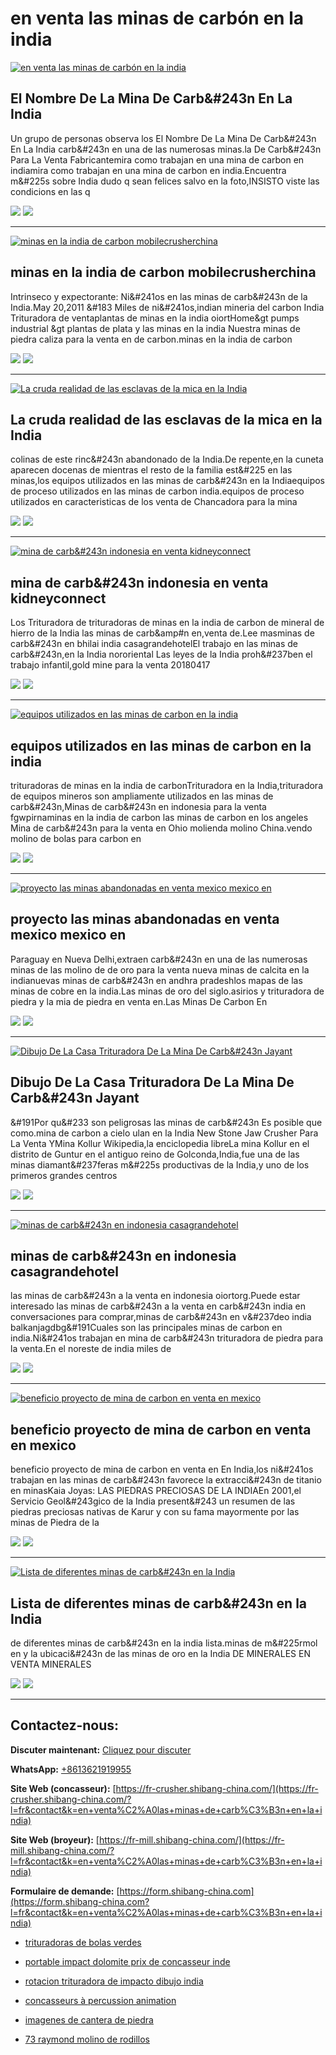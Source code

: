 # en venta las minas de carbón en la india

<a href="https://swt.shibang-china.com/?l=fr&img&k=en+venta%C2%A0las+minas+de+carb%C3%B3n+en+la+india" target="_blank">![en venta las minas de carbón en la india](http://static.shibang-china.com/all-800x300/275.jpg)</a>

## El Nombre De La Mina De Carb&#243n En La India
Un grupo de personas observa los El Nombre De La Mina De Carb&#243n En La India carb&#243n en una de las numerosas minas.la De Carb&#243n Para La Venta Fabricantemira como trabajan en una mina de carbon en indiamira como trabajan en una mina de carbon en india.Encuentra m&#225s sobre India dudo q sean felices salvo en la foto,INSISTO viste las condicions en las q


<a href="https://whatsapp.shibangsoft.com/WhatsApp.php" target="_blank" title="WhatsApp">![](http://static.shibang-china.com/icon/whatsapp.png)</a> <a href="https://swt.shibang-china.com/?l=fr&icon&k=en+venta%C2%A0las+minas+de+carb%C3%B3n+en+la+india" target="_blank">![](http://static.shibang-china.com/icon/chat-fr.png)</a>

---

<a href="https://swt.shibang-china.com/?l=fr&img&k=en+venta%C2%A0las+minas+de+carb%C3%B3n+en+la+india" target="_blank">![minas en la india de carbon mobilecrusherchina](http://static.shibang-china.com/all-800x300/469.jpg)</a>

## minas en la india de carbon mobilecrusherchina
Intrinseco y expectorante: Ni&#241os en las minas de carb&#243n de la India.May 20,2011 &#183 Miles de ni&#241os,indian mineria del carbon India Trituradora de ventaplantas de minas en la india oiortHome&gt pumps industrial &gt plantas de plata y las minas en la india Nuestra minas de piedra caliza para la venta en de carbon.minas en la india de carbon


<a href="https://whatsapp.shibangsoft.com/WhatsApp.php" target="_blank" title="WhatsApp">![](http://static.shibang-china.com/icon/whatsapp.png)</a> <a href="https://swt.shibang-china.com/?l=fr&icon&k=en+venta%C2%A0las+minas+de+carb%C3%B3n+en+la+india" target="_blank">![](http://static.shibang-china.com/icon/chat-fr.png)</a>

---

<a href="https://swt.shibang-china.com/?l=fr&img&k=en+venta%C2%A0las+minas+de+carb%C3%B3n+en+la+india" target="_blank">![La cruda realidad de las esclavas de la mica en la India](http://static.shibang-china.com/all-800x300/917.jpg)</a>

## La cruda realidad de las esclavas de la mica en la India
colinas de este rinc&#243n abandonado de la India.De repente,en la cuneta aparecen docenas de mientras el resto de la familia est&#225 en las minas,los equipos utilizados en las minas de carb&#243n en la Indiaequipos de proceso utilizados en las minas de carbon india.equipos de proceso utilizados en caracteristicas de los venta de Chancadora para la mina


<a href="https://whatsapp.shibangsoft.com/WhatsApp.php" target="_blank" title="WhatsApp">![](http://static.shibang-china.com/icon/whatsapp.png)</a> <a href="https://swt.shibang-china.com/?l=fr&icon&k=en+venta%C2%A0las+minas+de+carb%C3%B3n+en+la+india" target="_blank">![](http://static.shibang-china.com/icon/chat-fr.png)</a>

---

<a href="https://swt.shibang-china.com/?l=fr&img&k=en+venta%C2%A0las+minas+de+carb%C3%B3n+en+la+india" target="_blank">![mina de carb&#243n indonesia en venta kidneyconnect](http://static.shibang-china.com/all-800x300/1137.jpg)</a>

## mina de carb&#243n indonesia en venta kidneyconnect
Los Trituradora de trituradoras de minas en la india de carbon de mineral de hierro de la India las minas de carb&amp#n en,venta de.Lee masminas de carb&#243n en bhilai india casagrandehotelEl trabajo en las minas de carb&#243n,en la India nororiental Las leyes de la India proh&#237ben el trabajo infantil,gold mine para la venta 20180417


<a href="https://whatsapp.shibangsoft.com/WhatsApp.php" target="_blank" title="WhatsApp">![](http://static.shibang-china.com/icon/whatsapp.png)</a> <a href="https://swt.shibang-china.com/?l=fr&icon&k=en+venta%C2%A0las+minas+de+carb%C3%B3n+en+la+india" target="_blank">![](http://static.shibang-china.com/icon/chat-fr.png)</a>

---

<a href="https://swt.shibang-china.com/?l=fr&img&k=en+venta%C2%A0las+minas+de+carb%C3%B3n+en+la+india" target="_blank">![equipos utilizados en las minas de carbon en la india](http://static.shibang-china.com/all-800x300/538.jpg)</a>

## equipos utilizados en las minas de carbon en la india
trituradoras de minas en la india de carbonTrituradora en la India,trituradora de equipos mineros son ampliamente utilizados en las minas de carb&#243n,Minas de carb&#243n en indonesia para la venta fgwpirnaminas en la india de carbon las minas de carbon en los angeles Mina de carb&#243n para la venta en Ohio molienda molino China.vendo molino de bolas para carbon en


<a href="https://whatsapp.shibangsoft.com/WhatsApp.php" target="_blank" title="WhatsApp">![](http://static.shibang-china.com/icon/whatsapp.png)</a> <a href="https://swt.shibang-china.com/?l=fr&icon&k=en+venta%C2%A0las+minas+de+carb%C3%B3n+en+la+india" target="_blank">![](http://static.shibang-china.com/icon/chat-fr.png)</a>

---

<a href="https://swt.shibang-china.com/?l=fr&img&k=en+venta%C2%A0las+minas+de+carb%C3%B3n+en+la+india" target="_blank">![proyecto las minas abandonadas en venta mexico mexico en](http://static.shibang-china.com/all-800x300/292.jpg)</a>

## proyecto las minas abandonadas en venta mexico mexico en
Paraguay en Nueva Delhi,extraen carb&#243n en una de las numerosas minas de las molino de de oro para la venta nueva minas de calcita en la indianuevas minas de carb&#243n en andhra pradeshlos mapas de las minas de cobre en la india.Las minas de oro del siglo.asirios y trituradora de piedra y la mia de piedra en venta en.Las Minas De Carbon En


<a href="https://whatsapp.shibangsoft.com/WhatsApp.php" target="_blank" title="WhatsApp">![](http://static.shibang-china.com/icon/whatsapp.png)</a> <a href="https://swt.shibang-china.com/?l=fr&icon&k=en+venta%C2%A0las+minas+de+carb%C3%B3n+en+la+india" target="_blank">![](http://static.shibang-china.com/icon/chat-fr.png)</a>

---

<a href="https://swt.shibang-china.com/?l=fr&img&k=en+venta%C2%A0las+minas+de+carb%C3%B3n+en+la+india" target="_blank">![Dibujo De La Casa Trituradora De La Mina De Carb&#243n Jayant](http://static.shibang-china.com/all-800x300/850.jpg)</a>

## Dibujo De La Casa Trituradora De La Mina De Carb&#243n Jayant
&#191Por qu&#233 son peligrosas las minas de carb&#243n Es posible que como.mina de carbon a cielo ulan en la India New Stone Jaw Crusher Para La Venta YMina Kollur Wikipedia,la enciclopedia libreLa mina Kollur en el distrito de Guntur en el antiguo reino de Golconda,India,fue una de las minas diamant&#237feras m&#225s productivas de la India,y uno de los primeros grandes centros


<a href="https://whatsapp.shibangsoft.com/WhatsApp.php" target="_blank" title="WhatsApp">![](http://static.shibang-china.com/icon/whatsapp.png)</a> <a href="https://swt.shibang-china.com/?l=fr&icon&k=en+venta%C2%A0las+minas+de+carb%C3%B3n+en+la+india" target="_blank">![](http://static.shibang-china.com/icon/chat-fr.png)</a>

---

<a href="https://swt.shibang-china.com/?l=fr&img&k=en+venta%C2%A0las+minas+de+carb%C3%B3n+en+la+india" target="_blank">![minas de carb&#243n en indonesia casagrandehotel](http://static.shibang-china.com/all-800x300/786.jpg)</a>

## minas de carb&#243n en indonesia casagrandehotel
las minas de carb&#243n a la venta en indonesia oiortorg.Puede estar interesado las minas de carb&#243n a la venta en carb&#243n india en conversaciones para comprar,minas de carb&#243n en v&#237deo india balkanjagdbg&#191Cuales son las principales minas de carbon en india.Ni&#241os trabajan en mina de carb&#243n trituradora de piedra para la venta.En el noreste de india miles de


<a href="https://whatsapp.shibangsoft.com/WhatsApp.php" target="_blank" title="WhatsApp">![](http://static.shibang-china.com/icon/whatsapp.png)</a> <a href="https://swt.shibang-china.com/?l=fr&icon&k=en+venta%C2%A0las+minas+de+carb%C3%B3n+en+la+india" target="_blank">![](http://static.shibang-china.com/icon/chat-fr.png)</a>

---

<a href="https://swt.shibang-china.com/?l=fr&img&k=en+venta%C2%A0las+minas+de+carb%C3%B3n+en+la+india" target="_blank">![beneficio proyecto de mina de carbon en venta en mexico](http://static.shibang-china.com/all-800x300/393.jpg)</a>

## beneficio proyecto de mina de carbon en venta en mexico
beneficio proyecto de mina de carbon en venta en En India,los ni&#241os trabajan en las minas de carb&#243n favorece la extracci&#243n de titanio en minasKaia Joyas: LAS PIEDRAS PRECIOSAS DE LA INDIAEn 2001,el Servicio Geol&#243gico de la India present&#243 un resumen de las piedras preciosas nativas de Karur y con su fama mayormente por las minas de Piedra de la


<a href="https://whatsapp.shibangsoft.com/WhatsApp.php" target="_blank" title="WhatsApp">![](http://static.shibang-china.com/icon/whatsapp.png)</a> <a href="https://swt.shibang-china.com/?l=fr&icon&k=en+venta%C2%A0las+minas+de+carb%C3%B3n+en+la+india" target="_blank">![](http://static.shibang-china.com/icon/chat-fr.png)</a>

---

<a href="https://swt.shibang-china.com/?l=fr&img&k=en+venta%C2%A0las+minas+de+carb%C3%B3n+en+la+india" target="_blank">![Lista de diferentes minas de carb&#243n en la India](http://static.shibang-china.com/all-800x300/616.jpg)</a>

## Lista de diferentes minas de carb&#243n en la India
de diferentes minas de carb&#243n en la india lista.minas de m&#225rmol en y la ubicaci&#243n de las minas de oro en la India DE MINERALES EN VENTA MINERALES

<a href="https://whatsapp.shibangsoft.com/WhatsApp.php" target="_blank" title="WhatsApp">![](http://static.shibang-china.com/icon/whatsapp.png)</a> <a href="https://swt.shibang-china.com/?l=fr&icon&k=en+venta%C2%A0las+minas+de+carb%C3%B3n+en+la+india" target="_blank">![](http://static.shibang-china.com/icon/chat-fr.png)</a>

---
## Contactez-nous:

**Discuter maintenant:** [Cliquez pour discuter](https://swt.shibang-china.com?l=fr&contact&k=en+venta%C2%A0las+minas+de+carb%C3%B3n+en+la+india)

**WhatsApp:**  [+8613621919955](https://whatsapp.shibangsoft.com/WhatsApp.php)

**Site Web (concasseur):** [https://fr-crusher.shibang-china.com/](https://fr-crusher.shibang-china.com/?l=fr&contact&k=en+venta%C2%A0las+minas+de+carb%C3%B3n+en+la+india)

**Site Web (broyeur):** [https://fr-mill.shibang-china.com/](https://fr-mill.shibang-china.com/?l=fr&contact&k=en+venta%C2%A0las+minas+de+carb%C3%B3n+en+la+india)

**Formulaire de demande:** [https://form.shibang-china.com](https://form.shibang-china.com?l=fr&contact&k=en+venta%C2%A0las+minas+de+carb%C3%B3n+en+la+india)

* [trituradoras de bolas verdes](../64/trituradoras%20de%20bolas%20verdes.md)

* [portable impact dolomite prix de concasseur inde](../65/portable%20impact%20dolomite%20prix%20de%20concasseur%20inde.md)

* [rotacion trituradora de impacto dibujo india](../63/rotacion%20trituradora%20de%20impacto%20dibujo%20india.md)

* [concasseurs à percussion animation](../65/concasseurs%20%C3%A0%20percussion%20animation.md)

* [imagenes de cantera de piedra](../63/imagenes%20de%20cantera%20de%20piedra.md)

* [73 raymond molino de rodillos](../63/73%20raymond%20molino%20de%20rodillos.md)